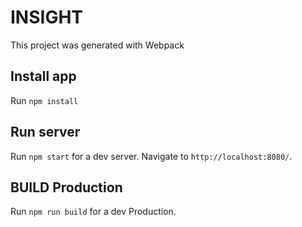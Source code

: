 # INSIGHT

This project was generated with Webpack 

## Install app

Run `npm install` 

## Run server

Run `npm start` for a dev server. Navigate to `http://localhost:8080/`.

## BUILD Production

Run `npm run build` for a dev Production.


